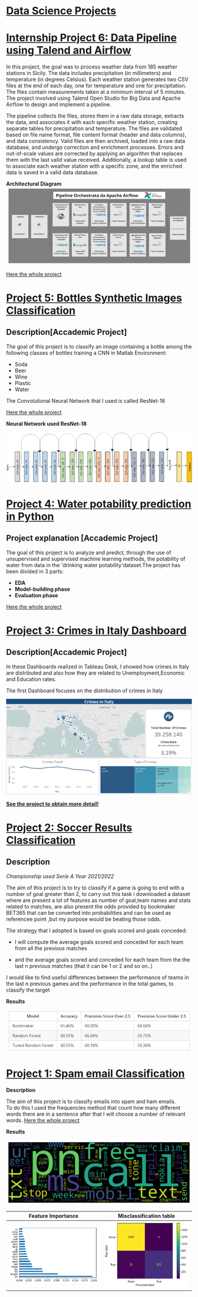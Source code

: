 # [Data Science Projects](https://datascientist-hist.github.io/Portfolio-Giuseppe-Pulino/)

# [Internship Project 6: Data Pipeline using Talend and Airflow](https://github.com/datascientist-hist/Data-Pipeline)
In this project, the goal was to process weather data from 185 weather stations in Sicily. The data includes precipitation (in millimeters) and temperature (in degrees Celsius). Each weather station generates two CSV files at the end of each day, one for temperature and one for precipitation. The files contain measurements taken at a minimum interval of 5 minutes. The project involved using Talend Open Studio for Big Data and Apache Airflow to design and implement a pipeline.

The pipeline collects the files, stores them in a raw data storage, extracts the data, and associates it with each specific weather station, creating separate tables for precipitation and temperature. The files are validated based on file name format, file content format (header and data columns), and data consistency. Valid files are then archived, loaded into a raw data database, and undergo correction and enrichment processes. Errors and out-of-scale values are corrected by applying an algorithm that replaces them with the last valid value received. Additionally, a lookup table is used to associate each weather station with a specific zone, and the enriched data is saved in a valid data database.

**Architectural Diagram**
![](images/pipeline_architettura.jpg)

[Here the whole project](https://github.com/datascientist-hist/Data-Pipeline)

# [Project 5: Bottles Synthetic Images Classification](https://github.com/datascientist-hist/Bottles-Synthetic-Images-Classification)


## **Description**[Accademic Project]

The  goal of this project is to classify an image containing a bottle among the following classes of bottles training a CNN in Matlab Environment:

- Soda 
- Beer 
- Wine 
- Plastic
- Water

The Convolutional Neural Network that I used is called ResNet-18

[Here the whole project](https://github.com/datascientist-hist/Bottles-Synthetic-Images-Classification)

**Neural Network used ResNet-18**

  ![](/images/Original-ResNet-18-Architecture.png)

# [Project 4: Water potability prediction in Python](https://github.com/datascientist-hist/Water-potability-prediction-in-python)

## Project explanation [**Accademic Project**]
The goal of this project is to analyze and predict, through the use of  unsupervised and supervised machine learning methods, the potability of water from data in the 'drinking water potability'dataset.The project has been divided in 3 parts:

- **EDA**
- **Model-building phase**
- **Evaluation phase**

[Here the whole project](https://github.com/datascientist-hist/Water-potability-prediction-in-python)

# [Project 3: Crimes in Italy Dashboard](https://github.com/datascientist-hist/Crimes-in-Italy-Dashboard) 

## **Description**[**Accademic Project**]
In these Dashboards realized in Tableau Desk, I showed how crimes in Italy are distributed and also how they are related to Unemployment,Economic and Education rates.

The first Dashboard focuses on the distribution of crimes in Italy

![](/images/DASH1.png)

**[See the project to obtain more detail!](https://github.com/datascientist-hist/Crimes-in-Italy-Dashboard)**


# [Project 2: Soccer Results Classification](https://github.com/datascientist-hist/Football-Results-classification) 

## **Description**

*Championship used Serie A Year 2021/2022*

The aim of this project is to try to classify if a game is going to end with a number of goal greater than 2, to carry out this task i  downloaded a dataset where are present a lot of features as number of goal,team names and stats related to matches, are also present the odds provided by bookmaker BET365 that can be converted into probabilities and can be used as referencee point ,but my purpose would be beating those odds.

The strategy that I adopted is based on goals scored and goals conceded:

- I will compute the average goals scored and conceded for each team from all the previous matches

- and the average goals scored and conceded for each team from the the last n previous matches (that it can be 1 or 2 and so on..)

I would like to find useful differences between the performance of teams in the last n previous games and the performance in the total games, to classify the target

**Results**

 ![](/images/tablemtrics.JPG)  
 

# [Project 1: Spam email Classification](https://github.com/datascientist-hist/Spam_Messages_Classification)

**Description**

The aim of this project is to classify emails into spam and ham emails.  
To do this I used the frequencies method that count  how many different words there are in a sentence after that I will choose a number of relevant words.
[Here the whole project](https://github.com/datascientist-hist/Spam_Messages_Classification)


**Results**

![](/images/spamwords.png)

Feature Importance         |  Misclassification table
:-------------------------:|:-------------------------:
 ![](/images/featureimportance.png)  |   ![](/images/misclassification.png)


